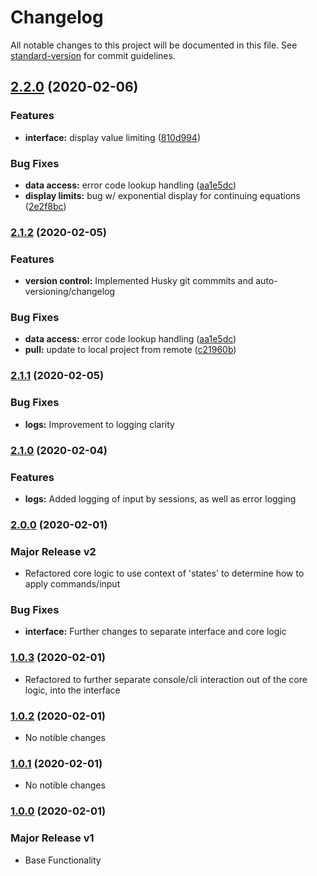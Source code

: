 # Changelog

All notable changes to this project will be documented in this file. See [standard-version](https://github.com/conventional-changelog/standard-version) for commit guidelines.

## [2.2.0](https://github.com/bradford-james/Coded-Calculator/compare/v2.0.1...v2.2.0) (2020-02-06)


### Features

* **interface:** display value limiting ([810d994](https://github.com/bradford-james/Coded-Calculator/commit/810d994a6b773071b05ffb865068108611b081bb))


### Bug Fixes

* **data access:** error code lookup handling ([aa1e5dc](https://github.com/bradford-james/Coded-Calculator/commit/aa1e5dcc4c608877a688d24c931c22a09ec289d4))
* **display limits:** bug w/ exponential display for continuing equations ([2e2f8bc](https://github.com/bradford-james/Coded-Calculator/commit/2e2f8bc6f78f95728067ca85afa5ba3dde38cbb7))

### [2.1.2](https://github.com/bradford-james/Coded-Calculator/compare/v2.1.1...v2.1.2) (2020-02-05)


### Features

* **version control:** Implemented Husky git commmits and auto-versioning/changelog

### Bug Fixes

* **data access:** error code lookup handling ([aa1e5dc](https://github.com/bradford-james/Coded-Calculator/commit/aa1e5dcc4c608877a688d24c931c22a09ec289d4))
* **pull:** update to local project from remote ([c21960b](https://github.com/bradford-james/Coded-Calculator/commit/c21960b87f86a386f4cfa76abacf3b917d00f650))

### [2.1.1](https://github.com/bradford-james/Coded-Calculator/compare/v2.0.1...v2.1.1) (2020-02-05)


### Bug Fixes

* **logs:** Improvement to logging clarity

### [2.1.0](https://github.com/bradford-james/Coded-Calculator/compare/v2.0.0...v2.1.0) (2020-02-04)


### Features

* **logs:** Added logging of input by sessions, as well as error logging

### [2.0.0](https://github.com/bradford-james/Coded-Calculator/compare/v1.0.3...v2.0.0) (2020-02-01)


### Major Release v2

* Refactored core logic to use context of 'states' to determine how to apply commands/input

### Bug Fixes

* **interface:** Further changes to separate interface and core logic

### [1.0.3](https://github.com/bradford-james/Coded-Calculator/compare/v1.0.2...v1.0.3) (2020-02-01)

* Refactored to further separate console/cli interaction out of the core logic, into the interface

### [1.0.2](https://github.com/bradford-james/Coded-Calculator/compare/v1.0.1...v1.0.2) (2020-02-01)

* No notible changes

### [1.0.1](https://github.com/bradford-james/Coded-Calculator/compare/v1.0.0...v1.0.1) (2020-02-01)

* No notible changes

### [1.0.0](https://github.com/bradford-james/Coded-Calculator/compare/v1.0.0...v1.0.0) (2020-02-01)


### Major Release v1

* Base Functionality